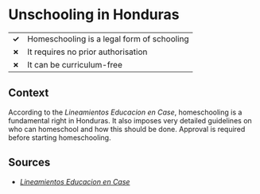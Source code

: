 # Unschooling in Honduras

| | |
|-|-|
| __✓__ | Homeschooling is a legal form of schooling |
| __✗__ | It requires no prior authorisation |
| __✗__ | It can be curriculum-free |

## Context

According to the _Lineamientos Educacion en Case_, homeschooling is a fundamental right in Honduras.
It also imposes very detailed guidelines on who can homeschool and how this should be done.
Approval is required before starting homeschooling.

## Sources

* [_Lineamientos Educacion en Case_](https://www.se.gob.hn/media/files/comunicados/Lineamientos_Educacion_en_Casa_enero_2020.pdf)
